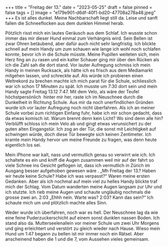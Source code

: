 +++
title = "Freitag der 13."
date = "2023-05-25"
draft = false
pinned = false
tags = []
image = "e179e901-d6df-40f1-bd20-47708a278a48.jpeg"
+++
Es ist alles dunkel. Meine Nachbarschaft liegt still da. Leise und sanft fallen die Schneeflocken aus dem dunklen Himmel herab.

Pötzlich risst mich ein lautes Geräusch aus dem Schlaf. Ich wusste schon immer das mir dieser Hund einmal zum Verhängnis wird. Sein Bellen ist zwar Ohren betäubend, aber dafür auch nicht sehr langfristig. Ich blickte schnell auf mein Handy um zum schauen wie lange ich wohl noch schlafen konnte, bevor ich in die Schule müsste. Meine Pupillen weiteten sich, mein Herz fing an zu rasen und ein kalter Schauer ging mir über den Rücken als ich die Zahl sah die dort stand. Vor lauter Aufregung schmiss ich mein Handy in meinen Rucksack, als hätte ich es frisch aus dem Mediamarkt mitgehen lassen, und schreckte auf. Als würde ich probieren einen Weltrekord zu brechen machte ich mich parat für die Schule, schliesslich war ich schon 17 Minuten zu spät. Ich musste um 7:30 dort sein und mein Handy sagte Freitag 13.12 7:47. Mit dem Velo, als wäre der Teufel höchstpersönlich  hinter mir her, raste ich im Neuschnee durch die Dunkelheit in Richtung Schule. Aus mir da noch unerfindlichen Gründen wurde ich vor lauter Aufregung noch nicht überfahren. Als ich an meiner Schule vorbei zum richtigen Einfang fuhr, habe ich mir schon gedacht, dass da etwas komisch ist. Warum brennt denn kein Licht? Wo sind denn alle hin? Verblüfft schloss ich mein Velo ab und gingt etwas verunsichert zu der guten alten Eingangstür. Ich zog an der Tür, die sonst mit Leichtigkeit auf schwingen würde, doch diese Tür bewegte sich keinen Zentimeter. Ich kramte mein Handy hervor um meine Freunde zu fragen, was denn heute eigentlich los sei. 

Mein iPhone war kalt, nass und vermutlich genau so verwirrt wie ich. Ich schaltete es ein und kniff die Augen zusammen weil mir auf der fahrt so viele Schnee ins Gesicht geflogen ist, dass ich vermutlich in Zürich im Ausgang besser aufgehoben gewesen wäre . „Mh Freitag der 13.? Haben wir heute keine Schule? Habe ich was verpasst?“ Waren meine ersten Gedanken. Aber als ich nochmal auf mein viel zu helles Handy blickte traf mich der Schlag. Vom Datum wanderten meine Augen langsam zur Uhr und ich stutzte. Ich rieb meine Augen und schaute ungläubig nochmals die grosse zwei an. 2:03 „Ehhh nein. Warte was? 2:03? Kann das sein?“ Ich schaute mich um und plötzlich machte alles Sinn. 

Weder wurde ich überfahren, noch war es hell. Der Neuschnee lag da wie eine feine Puderzuckerschicht auf einem sonst dunklen nassen Boden. Ich stand also da. Mutterseelenallein vor meiner Schule um zwei Uhr Morgens und ging erleichtert und verstört zu gleich wieder nach Hause. Wieso mein Hund um 1:47 begann zu bellen ist mir immer noch ein Rätsel. Aber anscheinend haben die 1 und die 7, vom Aussehen vieles gemeinsam.